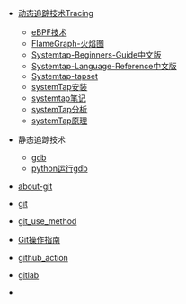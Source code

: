 
-   [动态追踪技术Tracing](docs/software-engineering/09-toolchain/动态追踪技术Tracing/)
	-   [eBPF技术](docs/software-engineering/09-toolchain/动态追踪技术Tracing/eBPF技术.md)
	- [FlameGraph-火焰图](docs/software-engineering/09-toolchain/动态追踪技术Tracing/FlameGraph-火焰图.md)
	- [Systemtap-Beginners-Guide中文版](docs/software-engineering/09-toolchain/动态追踪技术Tracing/Systemtap-Beginners-Guide中文版.md)
	- [Systemtap-Language-Reference中文版](docs/software-engineering/09-toolchain/动态追踪技术Tracing/Systemtap-Language-Reference中文版.md)
	- [Systemtap-tapset](docs/software-engineering/09-toolchain/动态追踪技术Tracing/Systemtap-tapset.md)
	- [systemTap安装](docs/software-engineering/09-toolchain/动态追踪技术Tracing/systemTap安装.md)
	- [systemtap笔记](docs/software-engineering/09-toolchain/动态追踪技术Tracing/systemtap笔记.md)
	- [systemTap分析](docs/software-engineering/09-toolchain/动态追踪技术Tracing/systemTap分析.md)
	- [systemTap原理](docs/software-engineering/09-toolchain/动态追踪技术Tracing/systemTap原理.md)
- 静态追踪技术
	- [gdb](docs/software-engineering/09-toolchain/静态追踪技术GDB/gdb.md)
	- [python运行gdb](docs/software-engineering/09-toolchain/静态追踪技术GDB/python运行gdb.md)


- [about-git](docs/software-engineering/09-toolchain/about-git.md)
- [git](docs/software-engineering/09-toolchain/git.md)
- [git_use_method](docs/software-engineering/09-toolchain/git_use_method.md)
- [Git操作指南](docs/software-engineering/09-toolchain/Git操作指南.md)
- [github_action](docs/software-engineering/09-toolchain/github_action.md)
- [gitlab](docs/software-engineering/09-toolchain/gitlab.md)
- 

